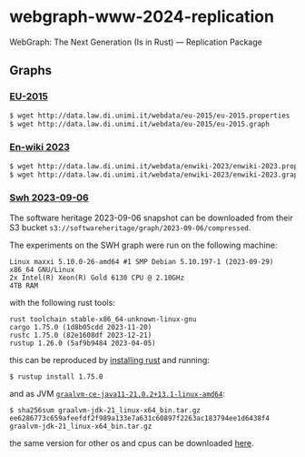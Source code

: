 # webgraph-www-2024-replication
WebGraph: The Next Generation (Is in Rust) — Replication Package

## Graphs

### [EU-2015](https://law.di.unimi.it/webdata/eu-2015/)
```bash
$ wget http://data.law.di.unimi.it/webdata/eu-2015/eu-2015.properties
$ wget http://data.law.di.unimi.it/webdata/eu-2015/eu-2015.graph
```

### [En-wiki 2023](https://law.di.unimi.it/webdata/enwiki-2023/)
```bash
$ wget http://data.law.di.unimi.it/webdata/enwiki-2023/enwiki-2023.properties
$ wget http://data.law.di.unimi.it/webdata/enwiki-2023/enwiki-2023.graph
```

### [Swh 2023-09-06](https://docs.softwareheritage.org/devel/swh-dataset/graph/dataset.html)
The software heritage 2023-09-06 snapshot can be downloaded from their S3 bucket `s3://softwareheritage/graph/2023-09-06/compressed`. 

The experiments on the SWH graph were run on the following machine:
```
Linux maxxi 5.10.0-26-amd64 #1 SMP Debian 5.10.197-1 (2023-09-29) x86_64 GNU/Linux
2x Intel(R) Xeon(R) Gold 6130 CPU @ 2.10GHz
4TB RAM
```
with the following rust tools:
```
rust toolchain stable-x86_64-unknown-linux-gnu
cargo 1.75.0 (1d8b05cdd 2023-11-20)
rustc 1.75.0 (82e1608df 2023-12-21)
rustup 1.26.0 (5af9b9484 2023-04-05)
```
this can be reproduced by [installing rust](https://www.rust-lang.org/tools/install) and running:
```
$ rustup install 1.75.0
```
and as JVM [`graalvm-ce-java11-21.0.2+13.1-linux-amd64`](https://download.oracle.com/graalvm/21/archive/graalvm-jdk-21.0.2_linux-x64_bin.tar.gz):
```
$ sha256sum graalvm-jdk-21_linux-x64_bin.tar.gz
ee6286773c659afeefdf2f989a133e7a631c60897f2263ac183794ee1d6438f4  graalvm-jdk-21_linux-x64_bin.tar.gz
```
the same version for other os and cpus can be downloaded [here](https://www.oracle.com/java/technologies/javase/graalvm-jdk21-archive-downloads.html).
